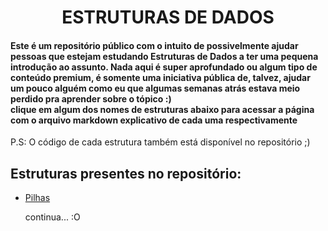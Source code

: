 <h1 align="center">ESTRUTURAS DE DADOS</h1>

<h4>Este é um repositório público com o intuito de possivelmente ajudar pessoas que estejam estudando Estruturas de Dados a ter uma pequena introdução ao assunto. Nada aqui é super aprofundado
ou algum tipo de conteúdo premium, é somente uma iniciativa pública de, talvez, ajudar um pouco alguém como eu que algumas semanas atrás estava meio perdido pra aprender sobre o tópico :) <br>
clique em algum dos nomes de estruturas abaixo para acessar a página com o arquivo markdown explicativo de cada uma respectivamente</h4>

P.S: O código de cada estrutura também está disponível no repositório ;)

## Estruturas presentes no repositório:


- [Pilhas](https://github.com/willUlisses/Estudo-EstruturaDeDados/blob/master/Pages/Pilhas.md)

  continua... :O


